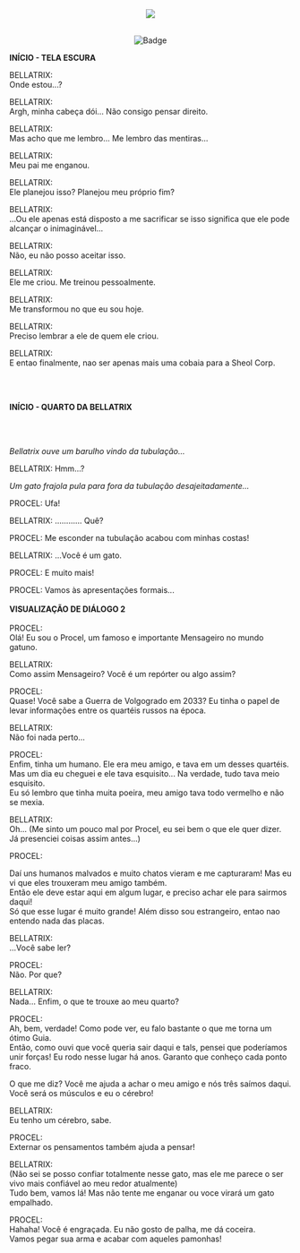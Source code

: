 <div align="center">
  <img src="https://github.com/CatBoxArtsCo/Totalitaire/assets/101335613/70b6e535-dd5f-404c-9247-123344b2b6b3">
  <br><br>
  
   ![Badge](https://img.shields.io/badge/status-CONCLUÍDo-white?style=for-the-badge&logo=)
</div>

<b>INÍCIO - TELA ESCURA</b>

BELLATRIX:<br>
Onde estou...?

BELLATRIX:<br>
Argh, minha cabeça dói... 
Não consigo pensar direito.

BELLATRIX:<br>
Mas acho que me lembro... Me lembro das mentiras...

BELLATRIX:<br>
Meu pai me enganou.

BELLATRIX:<br>
Ele planejou isso? Planejou meu próprio fim?

BELLATRIX:<br>
...Ou ele apenas está disposto a me sacrificar se isso significa que ele pode alcançar o inimaginável...

BELLATRIX:<br>
Não, eu não posso aceitar isso.

BELLATRIX:<br>
Ele me criou. Me treinou pessoalmente.

BELLATRIX:<br>
Me transformou no que eu sou hoje.

BELLATRIX:<br>
Preciso lembrar a ele de quem ele criou.

BELLATRIX:<br>
E entao finalmente, nao ser apenas mais uma cobaia para a Sheol Corp.

<br>
<br>

<b>INÍCIO - QUARTO DA BELLATRIX</b>

<br>
<br>

<i>Bellatrix ouve um barulho vindo da tubulação...</i>
<br>

BELLATRIX:
Hmm...?

<i>Um gato frajola pula para fora da tubulação desajeitadamente...</i>

PROCEL:
Ufa!

BELLATRIX:
............ Quê?

PROCEL:
Me esconder na tubulação acabou com minhas costas!

BELLATRIX:
...Você é um gato.

PROCEL:
E muito mais!

PROCEL:
Vamos às apresentações formais...
<br>
<br>
<b>VISUALIZAÇÃO DE DIÁLOGO 2</b>
<br>
<br>
PROCEL:<br>
Olá! Eu sou o Procel, um famoso e importante Mensageiro no mundo gatuno.

BELLATRIX:<br>
Como assim Mensageiro? Você é um repórter ou algo assim?

PROCEL:<br>
Quase! Você sabe a Guerra de Volgogrado em 2033? Eu tinha o papel de levar informações entre os quartéis russos na época.

BELLATRIX:<br>
Não foi nada perto...

PROCEL: <br>
Enfim, tinha um humano. Ele era meu amigo, e tava em um desses quartéis. <br>
Mas um dia eu cheguei e ele tava esquisito... Na verdade, tudo tava meio esquisito. <br>
Eu só lembro que tinha muita poeira, meu amigo tava todo vermelho e não se mexia. <br>

BELLATRIX:
<br>
Oh... (Me sinto um pouco mal por Procel, eu sei bem o que ele quer dizer. Já presenciei coisas assim antes...)

PROCEL:
<br>

Daí uns humanos malvados e muito chatos vieram e me capturaram! Mas eu vi que eles trouxeram meu amigo também.
<br>
Então ele deve estar aqui em algum lugar, e preciso achar ele para sairmos daqui!
<br>
Só que esse lugar é muito grande! Além disso sou estrangeiro, entao nao entendo nada das placas.
<br>

BELLATRIX: <br>
...Você sabe ler?

PROCEL: <br>
Não. Por que?<br>

BELLATRIX:<br>
Nada... Enfim, o que te trouxe ao meu quarto?<br>

PROCEL:<br>
Ah, bem, verdade! Como pode ver, eu falo bastante o que me torna um ótimo Guia.<br>
Então, como ouvi que você queria sair daqui e tals, pensei que poderíamos unir forças! Eu rodo nesse lugar há anos. Garanto que conheço cada ponto fraco.<br>

O que me diz? Você me ajuda a achar o meu amigo e nós três saímos daqui. Você será os músculos e eu o cérebro!<br>

BELLATRIX:<br>
Eu tenho um cérebro, sabe.<br>

PROCEL:<br>
Externar os pensamentos também ajuda a pensar!<br>

BELLATRIX:<br>
(Não sei se posso confiar totalmente nesse gato, mas ele me parece o ser vivo mais confiável ao meu redor atualmente)<br>
Tudo bem, vamos lá! Mas não tente me enganar ou voce virará um gato empalhado.<br>

PROCEL:<br>
Hahaha! Você é engraçada. Eu não gosto de palha, me dá coceira.<br>
Vamos pegar sua arma e acabar com aqueles pamonhas!<br>

